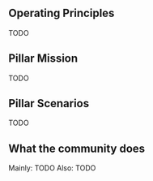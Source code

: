 <!-- Here is where the Pillar leads can put in the main goals/principles of the Pillar -->

## Operating Principles

TODO

## Pillar Mission

TODO

## Pillar Scenarios

TODO

## What the community does

Mainly:
TODO
Also:
TODO